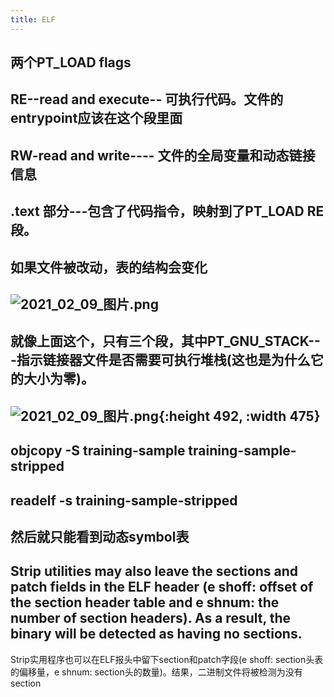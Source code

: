 ```yaml
---
title: ELF
---
```


## 两个PT_LOAD flags
## RE--read and execute-- 可执行代码。文件的entrypoint应该在这个段里面
## RW-read and write---- 文件的全局变量和动态链接信息
## .text 部分---包含了代码指令，映射到了PT_LOAD RE 段。
## 如果文件被改动，表的结构会变化
## ![2021_02_09_图片.png](https://cdn.logseq.com/%2F7aa8ab99-753a-4230-847b-43a1c3a3ef47a5a99d66-ad0a-424c-9568-7e492a02a4862021_02_09_%E5%9B%BE%E7%89%87.png?Expires=4766472377&Signature=eODqQb3zPRmL7lvHn3YgDGnrzK7k~Y-DAaj2xI32-poJF-7E13J7b7RAZloy4N3AD0zg6rtQRbY7pmG6VOR6bYEZ3tJq17zz3GPY4hTJbmM3P63NsiVchCF-6jGAGo0z8mebfAoJC8dQqw2wkagL5eGtjWx8e2yN9JeZXpnqUUqaoTerP43W-kjSzAZFfG~XZmiRyCeV2inXPZF8mvbbDEO4VSQRTbHktUTCLsFd9tqnuHtmLa0QbLzCdnalaSohabJHsk2t5zJQ2pii81a0HU4-lr2BMWOwLvxE9-hVNVsOXUDPjKHKWvZO29SA04BlB86MeXQEjmg6llo6gpkmIg__&Key-Pair-Id=APKAJE5CCD6X7MP6PTEA)
## 就像上面这个，只有三个段，其中PT_GNU_STACK---指示链接器文件是否需要可执行堆栈(这也是为什么它的大小为零)。
## ![2021_02_09_图片.png](https://cdn.logseq.com/%2F7aa8ab99-753a-4230-847b-43a1c3a3ef47ecb3954b-bfe9-4c8a-898b-4579c1c8d1302021_02_09_%E5%9B%BE%E7%89%87.png?Expires=4766472006&Signature=AS2PLW8fKDuV6kace5fEIBuSLkDDkrWrZq7a~WsHxvN7swqquDYr7kjgj5rtrQOASJ2ud~lhESwZOEGNMbyD6jP3soxpDUV4lDrdOPOHpk-XBsdWWBBrFv0kal-VJHGuUCWrvjRhYtO3iiM-7ptghKeUb0sSeaMg3BjeCAR1UnuspTi9QU7FwkNS6swNcSjJqv~Dk8DgRS4clJpDslS4FTlx50AyGfxSv2bYczi99m1uWDFxBS3Mm8~1TGpEt0Xhj6m2GgDX~9WAeGtcgyepO7X6HayVoF38kkA~EpcHnd22LBCB~OWqyvDuoN1PW7sHmo72a~9ZGPfYHaV7DKr-4g__&Key-Pair-Id=APKAJE5CCD6X7MP6PTEA){:height 492, :width 475}
##
## objcopy -S training-sample training-sample-stripped
## readelf -s training-sample-stripped
## 然后就只能看到动态symbol表
## Strip utilities may also leave the sections and patch fields in the ELF header (e shoff: offset of the section header table and e shnum: the number of section headers). As a result, the binary will be detected as having no sections.

Strip实用程序也可以在ELF报头中留下section和patch字段(e shoff: section头表的偏移量，e shnum: section头的数量)。结果，二进制文件将被检测为没有section

